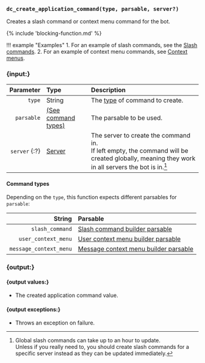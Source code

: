 ### `dc_create_application_command(type, parsable, server?)`

Creates a slash command or context menu command for the bot.

{% include 'blocking-function.md' %}

!!! example "Examples"
    1. For an example of slash commands, see the [Slash commands](/examples/slash-commands.md).
    2. For an example of context menu commands, see [Context menus](/examples/context-menus.md).


### {input:}

|     Parameter | Type                                  | Description                                                                                                                                      |
|--------------:|:--------------------------------------|:-------------------------------------------------------------------------------------------------------------------------------------------------|
|        `type` | String                                | The [type](#command-types) of command to create.                                                                                                 |
|    `parsable` | [(See command types)](#command-types) | The parsable to be used.                                                                                                                         |
| `server` {:?} | [Server](/values/server.md)           | The server to create the command in.<br>If left empty, the command will be created globally, meaning they work in all servers the bot is in.[^1] |


#### Command types

Depending on the `type`, this function expects different parsables for `parsable`:

|                 String | Parsable                                                                                     |
|-----------------------:|:---------------------------------------------------------------------------------------------|
|        `slash_command` | [Slash command builder parsable](/parsables/commands/slash-command-builder.md)               |
|    `user_context_menu` | [User context menu builder parsable](/parsables/commands/user-context-menu-builder.md)       |
| `message_context_menu` | [Message context menu builder parsable](/parsables/commands/message-context-menu-builder.md) |


### {output:}

#### {output values:}

* The created application command value.

#### {output exceptions:}

* Throws an exception on failure.


[^1]: Global slash commands can take up to an hour to update.
      <br>Unless if you really need to, you should create slash commands for a specific server instead as they can be updated immediately.